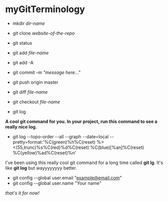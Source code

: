 # myGitTerminology

* mkdir *dir-name*
* git clone *website-of-the-repo*
* git status

* git add *file-name*
* git add -A
* git commit -m *"message here..."*
* git push origin master

* git diff *file-name*
* git checkout *file-name*

* git log

**A cool git command for you.
In your project, run this command to see a really nice log.**

* git log --topo-order --all --graph --date=local --pretty=format:'%C(green)%h%C(reset) %><(55,trunc)%s%C(red)%d%C(reset) %C(blue)[%an]%C(reset) %C(yellow)%ad%C(reset)%n'

I've been using this really cool git command for a long time called **git lg**. It's like **git log** but wayyyyyyyy better.


* git config --global user.email "example@email.com"
* git config --global user.name "Your name"


*that's it for now!*
